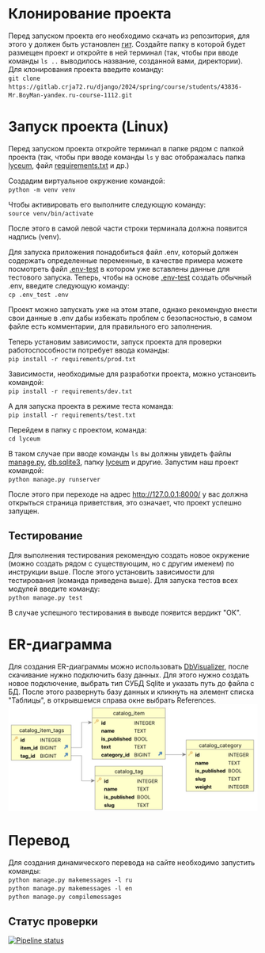 # Клонирование проекта

Перед запуском проекта его необходимо скачать из репозитория, для этого у
должен быть установлен [гит](https://skillbox.ru/media/code/chto_takoe_git_obyasnyaem_na_skhemakh/).
Создайте папку в которой будет размещен проект и откройте в ней терминал (так, чтобы при вводе команды
`ls ..` выводилось название, созданной вами, директории). Для клонирования проекта введите команду:  
`git clone https://gitlab.crja72.ru/django/2024/spring/course/students/43836-Mr.BoyMan-yandex.ru-course-1112.git`

# Запуск проекта (Linux)

Перед запуском проекта откройте терминал в папке рядом
с папкой проекта (так, чтобы при вводе команды `ls` у вас
отображалась папка [lyceum](lyceum), файл [requirements.txt](requirements/prod.txt) и др.)

Cоздадим виртуальное окружение командой:  
`python -m venv venv`

Чтобы активировать его выполните следующую команду:  
`source venv/bin/activate`

После этого в самой левой части строки терминала должна появится
надпись (venv).

Для запуска приложения понадобиться файл .env, который должен содержать
определенные переменные, в качестве примера можете посмотреть файл [.env-test](.env-test)
в котором уже вставлены данные для тестового запуска. Теперь, чтобы
на основе [.env-test](.env-test) создать обычный .env, введите следующую команду:  
`cp .env_test .env`

Проект можно запускать уже на этом этапе, однако рекомендую внести свои
данные в .env дабы избежать проблем с безопасностью, в самом файле есть
комментарии, для правильного его заполнения.

Теперь установим зависимости, запуск проекта для проверки работоспособности
потребует ввода команды:  
`pip install -r requirements/prod.txt`

Зависимости, необходимые для разработки проекта, можно установить командой:   
`pip install -r requirements/dev.txt`

А для запуска проекта в режиме теста команда:  
`pip install -r requirements/test.txt`

Перейдем в папку с проектом, команда:  
`cd lyceum`

В таком случае при вводе команды `ls` вы должны увидеть файлы [manage.py](lyceum%2Fmanage.py),
[db.sqlite3](lyceum%2Fdb.sqlite3), папку [lyceum](lyceum%2Flyceum) и другие. Запустим
наш проект командой:  
`python manage.py runserver`

После этого при переходе на адрес http://127.0.0.1:8000/ у вас должна открыться
страница приветствия, это означает, что проект успешно запущен.

## Тестирование

Для выполнения тестирования рекомендую создать новое окружение (можно создать рядом с существующим, но с другим именем)
по инструкции выше. После этого установить зависимости для тестирования (команда приведена выше). Для
запуска тестов всех модулей введите команду:  
`python manage.py test`

В случае успешного тестирования в выводе появится вердикт "ОК".

# ER-диаграмма
Для создания ER-диаграммы можно использовать [DbVisualizer](https://www.dbvis.com/), после
скачивание нужно подключить базу данных. Для этого нужно создать новое подключение, 
выбрать тип СУБД Sqlite и указать путь до файла с БД. После этого развернуть базу данных 
и кликнуть на элемент списка "Таблицы", в открывшемся справа окне выбрать References.
![ER.jpg](ER.jpg)

# Перевод
Для создания динамического перевода на сайте необходимо запустить команды:  
`python manage.py makemessages -l ru`  
`python manage.py makemessages -l en`  
`python manage.py compilemessages`

## Статус проверки

[![Pipeline status](https://gitlab.crja72.ru/django/2024/spring/course/students/43836-Mr.BoyMan-yandex.ru-course-1112/badges/main/pipeline.svg)](https://gitlab.crja72.ru/django/2024/spring/course/students/43836-Mr.BoyMan-yandex.ru-course-1112/pipelines)
